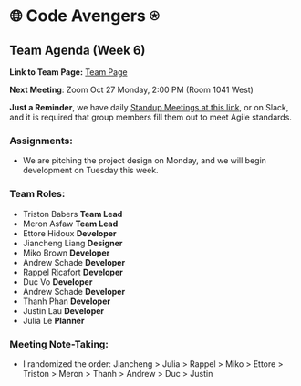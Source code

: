 # 🌐 Code Avengers ⍟

## Team Agenda (Week 6)

**Link to Team Page:** [Team Page](https://github.com/cse110-sp21-group36/cse110-sp21-group36/blob/main/admin/team.md)

__Next Meeting__: Zoom Oct 27 Monday, 2:00 PM (Room 1041 West)

**Just a Reminder**, we have daily [Standup Meetings at this link](https://app.sup.today/dashboard?timePeriod=this_week), or on Slack, and it is required that group members fill them out to meet Agile standards.

### Assignments:
- We are pitching the project design on Monday, and we will begin development on Tuesday this week.

### Team Roles:
- Triston Babers __Team Lead__
- Meron Asfaw __Team Lead__
- Ettore Hidoux __Developer__
- Jiancheng Liang __Designer__
- Miko Brown __Developer__
- Andrew Schade __Developer__
- Rappel Ricafort __Developer__
- Duc Vo __Developer__
- Andrew Schade __Developer__
- Thanh Phan __Developer__
- Justin Lau __Developer__
- Julia Le __Planner__

### Meeting Note-Taking:
- I randomized the order:
Jiancheng > Julia > Rappel > Miko > Ettore > Triston > Meron > Thanh > Andrew > Duc > Justin
